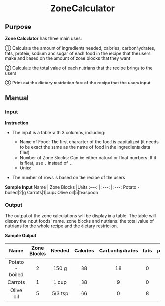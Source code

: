 <h1 align=center> ZoneCalculator </h1>

## Purpose 
  
  **Zone Calculator** has three main uses:
  
   ① Calculate the amount of ingredients needed, calories, carbonhydrates, fats, protein, sodium and sugar of each food in the recipe that the users make and based on the amount of zone blocks that they want
    
   ② Calculate the total value of each nutrians that the recipe brings to the users
    
   ③ Print out the dietary restriction fact of the recipe that the users input
  
## Manual

### Input
**Instruction**

  - The input is a table with 3 columns, including:
 
    + Name of Food: The first character of the food is capitalized (it needs to be exact the same as the name of food in the ingredients data files)
    + Number of Zone Blocks: Can be either natural or float numbers. If it is float, use `.` instead of `,`.
    + Units: 
    
  - The number of rows is based on the recipe of the users 

**Sample Input**
Name | Zone Blocks |Units
:---: | :---: | :---:
Potato - boiled|2|g
Carrots|1|cups
Olive oil|5|teaspoon

### Output
The output of the zone calculations will be display in a table. The table will dispay the input foods' name, zone blocks and nutrians; the total value of nutrians for the whole recipe and the dietary restriction.

**Sample Output**

Name | Zone Blocks |Needed|Calories|Carbonhydrates|fats|protein|sodium|sugar
:---: | :---: | :---:| :---: | :---:| :---: | :---:| :---: | :---:
Potato - boiled|2|150 g|88|18|0|4|16|0
Carrots|1|1 cup|38|9|0|1|65|4
Olive oil|5|5/3 tsp|66|0|8|0|0|0
